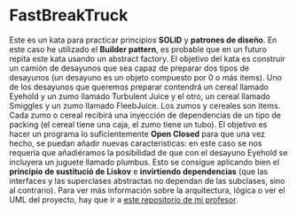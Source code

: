# FastBreakTruck
Este es un kata para practicar principios **SOLID** y **patrones de diseño**. En este caso he utilizado el **Builder pattern**, es probable que en un futuro repita este kata usando un abstract factory. El objetivo del kata es construir un camión de desayunos que sea capaz de preparar dos tipos de desayunos (un desayuno es un objeto compuesto por 0 o  más items). Uno de los desayunos que queremos preparar contendrá  un cereal llamado Eyehold y un zumo llamado Turbulent Juice y el otro, un cereal llamado Smiggles y un zumo llamado FleebJuice. Los zumos y cereales son items. Cada zumo o cereal recibirá una inyección de dependencias de un tipo de packing (el cereal tiene una caja, el zumo tiene un tubo).
El objetivo es hacer un programa lo suficientemente **Open Closed** para que una vez hecho, se puedan añadir nuevas características: en este caso se nos requería que añadiéramos la posibilidad de que con el desayuno Eyehold se incluyera un juguete llamado plumbus. Esto se consigue aplicando bien el **principio de sustitució de Liskov** e **invirtiendo dependencias** (que las interfaces y las superclases abstractas no dependan de las subclases, sino al contrario).
Para ver más información sobre la arquitectura, lógica o ver el UML del proyecto, hay que ir a [este repositorio de mi profesor](https://github.com/dfleta/fastbreaktruck).
